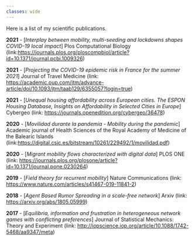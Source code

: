 ```yaml
---
classes: wide
---
```


Here is a list of my scientific publications.

**2021** - [*Interplay between mobility, multi-seeding and lockdowns shapes COVID-19 local impact*]
Plos Computational Biology (link:https://journals.plos.org/ploscompbiol/article?id=10.1371/journal.pcbi.1009326)

**2021** - [*Projecting the COVID-19 epidemic risk in France for the summer 2021*]
Journal of Travel Medicine (link: https://academic.oup.com/jtm/advance-article/doi/10.1093/jtm/taab129/6355057?login=true)

**2021** - [*Unequal housing affordability across European cities. The ESPON Housing Database, Insights on Affordability in Selected Cities in Europe*]
Cybergeo (link: https://journals.openedition.org/cybergeo/36478)

**2020** - [*Movilidad durante la pandemia - Mobility during the pandemic*]
Academic journal of Health Sciences of the Royal Academy of Medicine of the Balearic Islands (link:https://digital.csic.es/bitstream/10261/229492/1/movilidad.pdf)

**2020** - [*Migrant mobility flows characterized with digital data*]
PLOS ONE (link: https://journals.plos.org/plosone/article?id=10.1371/journal.pone.0230264)

**2019** - [*Field theory for recurrent mobility*] 
Nature Communications (link: https://www.nature.com/articles/s41467-019-11841-2)

**2018** - [*Agent Based Rumor Spreading in a scale-free network*]
Arxiv (link: https://arxiv.org/abs/1805.05999)

**2017** - [*Equilibria, information and frustration in heterogeneous network games with conflicting preferences*] 
Journal of Statistical Mechanics: Theory and Experiment (link: http://iopscience.iop.org/article/10.1088/1742-5468/aa9347/meta)
